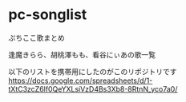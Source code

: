 # pc-songlist
ぷちここ歌まとめ

逢魔きらら、胡桃澤もも、看谷にぃあの歌一覧

以下のリストを携帯用にしたのがこのリポジトリです
https://docs.google.com/spreadsheets/d/1-tXtC3zcZ6lf0QeYXLsiVzD4Bs3Xb8-8RtnN_yco7a0/
